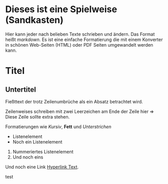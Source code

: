 # Dieses ist eine Spielweise (Sandkasten)

Hier kann jeder nach belieben Texte schrieben und ändern. Das Format heißt *markdown*. Es ist eine einfache Formatierung die mit einem Konverter in schönen Web-Seiten (HTML) oder PDF Seiten umgewandelt werden kann.

# Titel

## Untertitel

Fießttext der trotz
Zeilenumbrüche als
ein Absatz betrachtet
wird.

Zeilenweises schreiben mit zwei Leerzeichen am Ende der Zeile hier =>  
Diese Zeile sollte extra stehen.

Formatierungen wie *Kursiv*, **Fett** und _Unterstrichen_

* Listenelement
* Noch ein Listenelement


1. Nummeriertes Listenelement
1. Und noch eins 

Und noch eine Link [Hyperlink Text](http://www.google.de).

test




